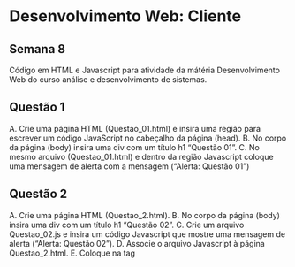 # Desenvolvimento Web: Cliente
## Semana 8
Código em HTML e Javascript  para atividade da mátéria Desenvolvimento Web do curso análise e desenvolvimento de sistemas.

## Questão 1
A. Crie uma página HTML (Questao_01.html) e insira uma região para escrever um código JavaScript no cabeçalho da página (head). 
B. No corpo da página (body) insira uma div com um título h1 “Questão 01”.
C. No mesmo arquivo (Questao_01.html) e dentro da região Javascript coloque uma mensagem de alerta com a mensagem (“Alerta: Questão 01”)

## Questão 2
A. Crie uma página HTML (Questao_2.html).
B. No corpo da página (body) insira uma div com um título h1 “Questão 02”.
C. Crie um arquivo Questao_02.js e insira um código Javascript que mostre uma mensagem de alerta (“Alerta: Questão 02”).
D. Associe o arquivo Javascript à página Questao_2.html.
E. Coloque na tag <script> o atributo defer. Qual é o comportamento?
Exemplo: <script type="text/javascript" src="js/Questao_02.js" defer>


## Questão 3
Crie um arquivo Questao_03.js
No arquivo, declare alguma(s) estrutura(s)(exemplo: variável) para:
- Receber a string “João da Silva” (nome de um aluno);
- Receber um inteiro 7 (primeira nota do aluno);
- Receber um real 8.5 (segunda nota do aluno);
- Receber o valor da multiplicação da primeira nota do aluno por 0.6;
- Receber o valor da multiplicação da segunda nota do aluno por 0.4;
- Receber a soma destas últimas variáveis.
- Crie uma mensagem de alerta para informar o nome e as notas individuais do aluno.
- Crie uma mensagem de alerta para informar a nota total do aluno
- Mostre os dados de, no mínimo, 3 alunos
Crie a página Questao_03.html e mostre o resultado.

## Questão 4
1. Crie um arquivo Questao_04.js
1.1. Crie uma Classe Aluno
1.1.1. A classe deverá possuir as propriedades:
1.1.1.1. primeiroNome, segundoNome, primeiraNota, segundaNota
1.1.2. A classe deverá possuir os métodos
1.1.2.1. nomeCompleto: primeiroNome + segundoNome
1.1.2.2. media: (primeiraNota * 0,6) + (segundaNota * 0,4)
1.1.2.3. situacao: se media > 6 “Aprovado”, senão “Reprovado”
1.2. Crie um array que contenha 5 objetos Aluno
1.3. Crie uma função que percorra o array e mostre: Nome completo, Média e Situação do aluno.
1.4. Crie a página Questao_04.html para hospedar e executar o arquivo Questao_04.js
1.5. Mostre os dados de, no mínimo, 3 alunos.

